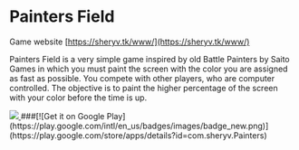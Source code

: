# Painters Field

Game website [https://sheryv.tk/www/](https://sheryv.tk/www/)

Painters Field is a very simple game inspired by old Battle Painters by Saito Games in which you must paint the screen with the color you are assigned as fast as possible. You compete with other players, who are computer controlled. The objective is to paint the higher percentage of the screen with your color before the time is up.

<a href="https://play.google.com/store/apps/details?id=com.sheryv.Painters" target="_blank">
   <img src="https://play.google.com/intl/en_us/badges/images/badge_new.png" style="max-width: 50px;" >
</a>
###[![Get it on Google Play](https://play.google.com/intl/en_us/badges/images/badge_new.png)](https://play.google.com/store/apps/details?id=com.sheryv.Painters)
